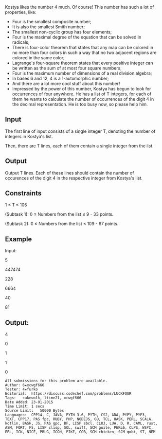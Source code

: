 Kostya likes the number 4 much. Of course! This number has such a lot of properties, like:

* Four is the smallest composite number;
* It is also the smallest Smith number;
* The smallest non-cyclic group has four elements;
* Four is the maximal degree of the equation that can be solved in radicals;
* There is four-color theorem that states that any map can be colored in no more than four colors in such a way that no two adjacent regions are colored in the same color;
* Lagrange's four-square theorem states that every positive integer can be written as the sum of at most four square numbers;
* Four is the maximum number of dimensions of a real division algebra;
* In bases 6 and 12, 4 is a 1-automorphic number;
* And there are a lot more cool stuff about this number!
* Impressed by the power of this number, Kostya has begun to look for occurrences of four anywhere. He has a list of T integers, for each of them he wants to calculate the number of occurrences of the digit 4 in the decimal representation. He is too busy now, so please help him.

## Input

The first line of input consists of a single integer T, denoting the number of integers in Kostya's list.

Then, there are T lines, each of them contain a single integer from the list.


## Output

Output T lines. Each of these lines should contain the number of occurences of the digit 4 in the respective integer from Kostya's list.

## Constraints

1 ≤ T ≤ 105

(Subtask 1): 0 ≤ Numbers from the list ≤ 9 - 33 points.

(Subtask 2): 0 ≤ Numbers from the list ≤ 109 - 67 points.

## Example

Input:

5

447474

228

6664

40

81


## Output:

4

0

1

1

0

```
All submissions for this problem are available.
Author:	6★xcwgf666
Tester:	4★furko
Editorial:	https://discuss.codechef.com/problems/LUCKFOUR
Tags:	cakewalk, ltime21, xcwgf666
Date Added:	23-01-2015
Time Limit:	1 secs
Source Limit:	50000 Bytes
Languages:	CPP14, C, JAVA, PYTH 3.6, PYTH, CS2, ADA, PYPY, PYP3, TEXT, CPP17, PAS fpc, RUBY, PHP, NODEJS, GO, TCL, HASK, PERL, SCALA, kotlin, BASH, JS, PAS gpc, BF, LISP sbcl, CLOJ, LUA, D, R, CAML, rust, ASM, FORT, FS, LISP clisp, SQL, swift, SCM guile, PERL6, CLPS, WSPC, ERL, ICK, NICE, PRLG, ICON, PIKE, COB, SCM chicken, SCM qobi, ST, NEM
```

